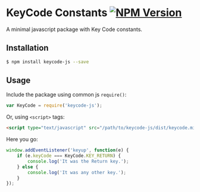 # KeyCode Constants [![NPM Version][npm-image]][npm-url]
[npm-image]: https://badge.fury.io/js/keycode-js.svg
[npm-url]: https://www.npmjs.com/package/keycode-js

A minimal javascript package with Key Code constants.

## Installation

```bash
$ npm install keycode-js --save
```
## Usage
Include the package using common js `require()`:
```javascript
var KeyCode = require('keycode-js');
```
Or, using `<script>` tags:
```html
<script type="text/javascript" src="/path/to/keycode-js/dist/keycode.min.js"></script>
```
Here you go:
```javascript
window.addEventListener('keyup', function(e) {
    if (e.keyCode === KeyCode.KEY_RETURN) {
        console.log('It was the Return key.');
    } else {
        console.log('It was any other key.');
    }
});
```

